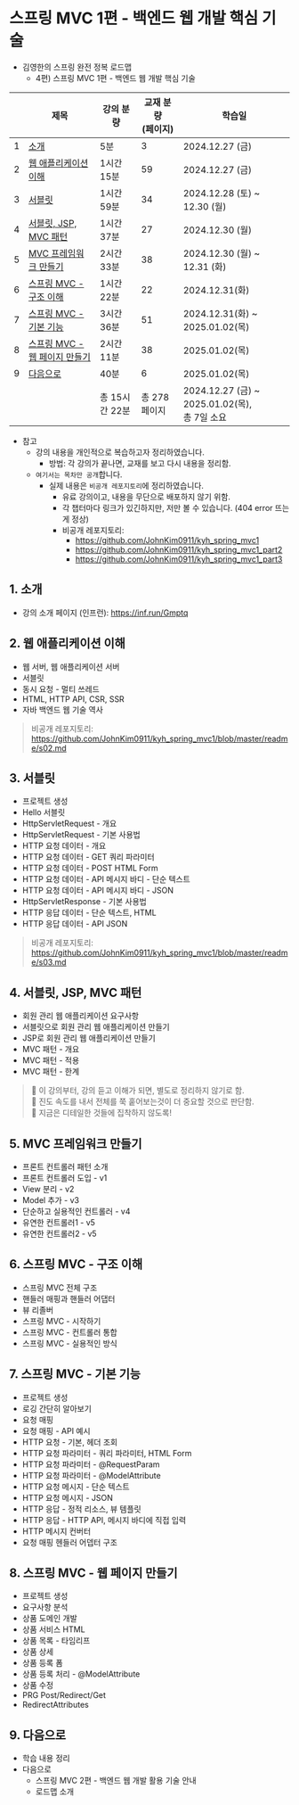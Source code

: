 # 스프링 MVC 1편 - 백엔드 웹 개발 핵심 기술

- 김영한의 스프링 완전 정복 로드맵
  - 4편) 스프링 MVC 1편 - 백엔드 웹 개발 핵심 기술

|   | 제목                                            | 강의 분량      | 교재 분량<br>(페이지) | 학습일                                         |
|---|-----------------------------------------------|------------|----------------|---------------------------------------------|
| 1 | [소개](#1-소개)                                   | 5분         | 3              | 2024.12.27 (금)                              |
| 2 | [웹 애플리케이션 이해](#2-웹-애플리케이션-이해)                 | 1시간 15분    | 59             | 2024.12.27 (금)                              |
| 3 | [서블릿](#3-서블릿)                                 | 1시간 59분    | 34             | 2024.12.28 (토) ~ 12.30 (월)                  |
| 4 | [서블릿, JSP, MVC 패턴](#4-서블릿-jsp-mvc-패턴)         | 1시간 37분    | 27             | 2024.12.30 (월)                              |
| 5 | [MVC 프레임워크 만들기](#5-mvc-프레임워크-만들기)             | 2시간 33분    | 38             | 2024.12.30 (월) ~ 12.31 (화)                  |
| 6 | [스프링 MVC - 구조 이해](#6-스프링-mvc---구조-이해)         | 1시간 22분    | 22             | 2024.12.31(화)                               |
| 7 | [스프링 MVC - 기본 기능](#7-스프링-mvc---기본-기능)         | 3시간 36분    | 51             | 2024.12.31(화) ~ 2025.01.02(목)               |
| 8 | [스프링 MVC - 웹 페이지 만들기](#8-스프링-mvc---웹-페이지-만들기) | 2시간 11분    | 38             | 2025.01.02(목)                               | 
| 9 | [다음으로](#9-다음으로)                               | 40분        | 6              | 2025.01.02(목)                               |
|   |                                               | 총 15시간 22분 | 총 278 페이지      | 2024.12.27 (금) ~ 2025.01.02(목), <br>총 7일 소요 |

- 참고
  - 강의 내용을 개인적으로 복습하고자 정리하였습니다.
    - 방법: 각 강의가 끝나면, 교재를 보고 다시 내용을 정리함.
  - `여기서는 목차만 공개`합니다.
    - 실제 내용은 `비공개 레포지토리`에 정리하였습니다.
      - 유료 강의이고, 내용을 무단으로 배포하지 않기 위함.
      - 각 챕터마다 링크가 있긴하지만, 저만 볼 수 있습니다. (404 error 뜨는게 정상)
      - 비공개 레포지토리:
        - https://github.com/JohnKim0911/kyh_spring_mvc1
        - https://github.com/JohnKim0911/kyh_spring_mvc1_part2
        - https://github.com/JohnKim0911/kyh_spring_mvc1_part3

## 1. 소개

- 강의 소개 페이지 (인프런): https://inf.run/Gmptq

## 2. 웹 애플리케이션 이해

- 웹 서버, 웹 애플리케이션 서버
- 서블릿
- 동시 요청 - 멀티 쓰레드
- HTML, HTTP API, CSR, SSR
- 자바 백엔드 웹 기술 역사

> 비공개 레포지토리: https://github.com/JohnKim0911/kyh_spring_mvc1/blob/master/readme/s02.md

## 3. 서블릿

- 프로젝트 생성
- Hello 서블릿
- HttpServletRequest - 개요
- HttpServletRequest - 기본 사용법
- HTTP 요청 데이터 - 개요
- HTTP 요청 데이터 - GET 쿼리 파라미터
- HTTP 요청 데이터 - POST HTML Form
- HTTP 요청 데이터 - API 메시지 바디 - 단순 텍스트
- HTTP 요청 데이터 - API 메시지 바디 - JSON
- HttpServletResponse - 기본 사용법
- HTTP 응답 데이터 - 단순 텍스트, HTML
- HTTP 응답 데이터 - API JSON

> 비공개 레포지토리: https://github.com/JohnKim0911/kyh_spring_mvc1/blob/master/readme/s03.md

## 4. 서블릿, JSP, MVC 패턴

- 회원 관리 웹 애플리케이션 요구사항
- 서블릿으로 회원 관리 웹 애플리케이션 만들기
- JSP로 회원 관리 웹 애플리케이션 만들기
- MVC 패턴 - 개요
- MVC 패턴 - 적용
- MVC 패턴 - 한계

> 📌 이 강의부터, 강의 듣고 이해가 되면, 별도로 정리하지 않기로 함. <br>📌 진도 속도를 내서 전체를 쭉 훝어보는것이 더 중요할 것으로 판단함. <br> 📌 지금은 디테일한 것들에 집착하지 않도록!

## 5. MVC 프레임워크 만들기

- 프론트 컨트롤러 패턴 소개
- 프론트 컨트롤러 도입 - v1
- View 분리 - v2
- Model 추가 - v3
- 단순하고 실용적인 컨트롤러 - v4
- 유연한 컨트롤러1 - v5
- 유연한 컨트롤러2 - v5

## 6. 스프링 MVC - 구조 이해

- 스프링 MVC 전체 구조
- 핸들러 매핑과 핸들러 어댑터
- 뷰 리졸버
- 스프링 MVC - 시작하기
- 스프링 MVC - 컨트롤러 통합
- 스프링 MVC - 실용적인 방식

## 7. 스프링 MVC - 기본 기능

- 프로젝트 생성
- 로깅 간단히 알아보기
- 요청 매핑
- 요청 매핑 - API 예시
- HTTP 요청 - 기본, 헤더 조회
- HTTP 요청 파라미터 - 쿼리 파라미터, HTML Form
- HTTP 요청 파라미터 - @RequestParam
- HTTP 요청 파라미터 - @ModelAttribute
- HTTP 요청 메시지 - 단순 텍스트
- HTTP 요청 메시지 - JSON
- HTTP 응답 - 정적 리소스, 뷰 템플릿
- HTTP 응답 - HTTP API, 메시지 바디에 직접 입력
- HTTP 메시지 컨버터
- 요청 매핑 헨들러 어뎁터 구조

## 8. 스프링 MVC - 웹 페이지 만들기

- 프로젝트 생성
- 요구사항 분석
- 상품 도메인 개발
- 상품 서비스 HTML
- 상품 목록 - 타임리프
- 상품 상세
- 상품 등록 폼
- 상품 등록 처리 - @ModelAttribute
- 상품 수정
- PRG Post/Redirect/Get
- RedirectAttributes

## 9. 다음으로

- 학습 내용 정리
- 다음으로
  - 스프링 MVC 2편 - 백엔드 웹 개발 활용 기술 안내
  - 로드맵 소개